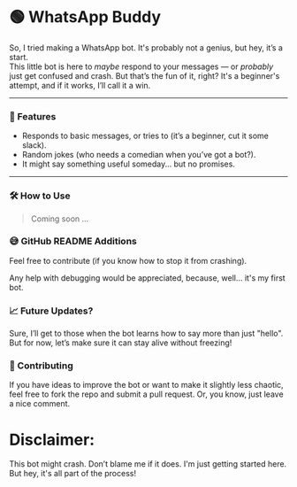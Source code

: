 # 🟢 WhatsApp Buddy

So, I tried making a WhatsApp bot. It's probably not a genius, but hey, it’s a start.  
This little bot is here to *maybe* respond to your messages — or *probably* just get confused and crash. But that’s the fun of it, right? It's a beginner's attempt, and if it works, I’ll call it a win.

---

### 🚀 Features

- Responds to basic messages, or tries to (it’s a beginner, cut it some slack).
- Random jokes (who needs a comedian when you’ve got a bot?).
- It might say something useful someday... but no promises.

---

### 🛠️ How to Use

> Coming soon ...


### 😅 GitHub README Additions
Feel free to contribute (if you know how to stop it from crashing).

Any help with debugging would be appreciated, because, well... it's my first bot.


### 📈 Future Updates?
Sure, I’ll get to those when the bot learns how to say more than just "hello". But for now, let’s make sure it can stay alive without freezing!


### 🤖 Contributing
If you have ideas to improve the bot or want to make it slightly less chaotic, feel free to fork the repo and submit a pull request. Or, you know, just leave a nice comment.

# Disclaimer: 
This bot might crash. Don’t blame me if it does. I'm just getting started here.
But hey, it's all part of the process!